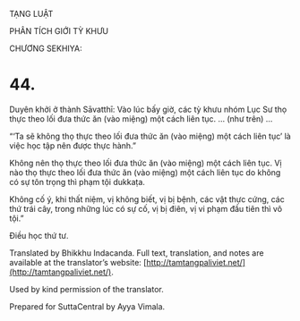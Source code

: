  

TẠNG LUẬT

PHÂN TÍCH GIỚI TỲ KHƯU

CHƯƠNG SEKHIYA:

# 44.

Duyên khởi ở thành Sāvatthī: Vào lúc bấy giờ, các tỳ khưu nhóm Lục Sư thọ thực theo lối đưa thức ăn (vào miệng) một cách liên tục. … (như trên) …

“‘Ta sẽ không thọ thực theo lối đưa thức ăn (vào miệng) một cách liên tục’ là việc học tập nên được thực hành.”

Không nên thọ thực theo lối đưa thức ăn (vào miệng) một cách liên tục. Vị nào thọ thực theo lối đưa thức ăn (vào miệng) một cách liên tục do không có sự tôn trọng thì phạm tội dukkaṭa.

Không cố ý, khi thất niệm, vị không biết, vị bị bệnh, các vật thực cứng, các thứ trái cây, trong những lúc có sự cố, vị bị điên, vị vi phạm đầu tiên thì vô tội.”

Điều học thứ tư.

Translated by Bhikkhu Indacanda. Full text, translation, and notes are available at the translator’s website: [http://tamtangpaliviet.net/](http://tamtangpaliviet.net/).

Used by kind permission of the translator.

Prepared for SuttaCentral by Ayya Vimala.